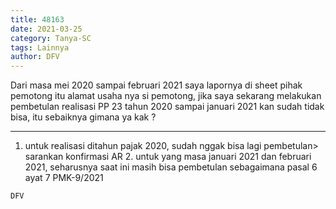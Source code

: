 ```yaml
---
title: 48163
date: 2021-03-25
category: Tanya-SC
tags: Lainnya
author: DFV
---
```


Dari masa mei 2020 sampai februari 2021 saya lapornya di sheet pihak pemotong itu alamat usaha nya si pemotong, jika saya sekarang melakukan pembetulan realisasi PP 23 tahun 2020 sampai januari 2021 kan sudah tidak bisa, itu sebaiknya gimana ya kak ?

---

1. untuk realisasi ditahun pajak 2020, sudah nggak bisa lagi pembetulan> sarankan konfirmasi AR 2. untuk yang masa januari 2021 dan februari 2021, seharusnya saat ini masih bisa pembetulan sebagaimana pasal 6 ayat 7 PMK-9/2021

`DFV`
